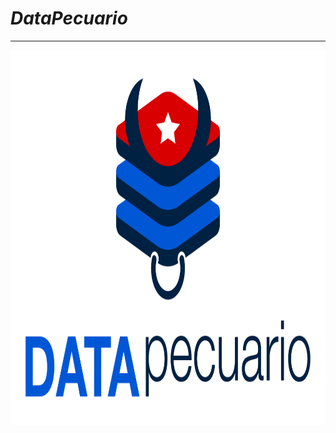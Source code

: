 # <l style= "text-align: center">*DataPecuario*</l>

---

<div style="text-align: center">
<img src="https://github.com/LFrench03/DataPecuario/blob/main/brand/PNG/Identificador%20principal.png" alt="img" width="600px" height="600px"/>
</div>

